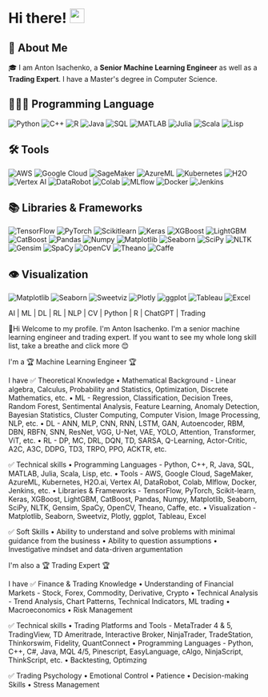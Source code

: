 # Hi there! <img src="https://media.giphy.com/media/hvRJCLFzcasrR4ia7z/giphy.gif" width="29px" height="29px">
 
## 🚀 About Me
 
🎓 I am Anton Isachenko, a **Senior Machine Learning Engineer** as well as a **Trading Expert**. I have a Master's degree in Computer Science.
 
## 👨🏻‍💻 Programming Language
![Python](https://img.shields.io/badge/Python-394761?style=for-the-badge)
![C++](https://img.shields.io/badge/C++-00599C?style=for-the-badge)
![R](https://img.shields.io/badge/R-913A25?style=for-the-badge)
![Java](https://img.shields.io/badge/Java-C70D2C?style=for-the-badge)
![SQL](https://img.shields.io/badge/SQL-368CCB?style=for-the-badge)
![MATLAB](https://img.shields.io/badge/MATLAB-248653?style=for-the-badge)
![Julia](https://img.shields.io/badge/Julia-765314?style=for-the-badge)
![Scala](https://img.shields.io/badge/Scala-248653?style=for-the-badge)
![Lisp](https://img.shields.io/badge/Lisp-732468?style=for-the-badge)
 
## 🛠️ Tools
![AWS](https://img.shields.io/badge/AWS-486731?style=for-the-badge)
![Google Cloud](https://img.shields.io/badge/Google%20Cloud-e59341?style=for-the-badge)
![SageMaker](https://img.shields.io/badge/SageMaker-486731?style=for-the-badge)
![AzureML](https://img.shields.io/badge/AzureML-a54833?style=for-the-badge)
![Kubernetes](https://img.shields.io/badge/Kubernets-b572cd?style=for-the-badge)
![H2O](https://img.shields.io/badge/H2O-3977e1?style=for-the-badge)
![Vertex AI](https://img.shields.io/badge/Vertex%20AI-486731?style=for-the-badge)
![DataRobot](https://img.shields.io/badge/DataRobot-778655?style=for-the-badge)
![Colab](https://img.shields.io/badge/Colab-486731?style=for-the-badge)
![MLflow](https://img.shields.io/badge/MLflow-486731?style=for-the-badge)
![Docker](https://img.shields.io/badge/Docker-486731?style=for-the-badge)
![Jenkins](https://img.shields.io/badge/Jenkins-486731?style=for-the-badge)

## 📚 Libraries & Frameworks
![TensorFlow](https://img.shields.io/badge/TensorFlow-486731?style=for-the-badge)
![PyTorch](https://img.shields.io/badge/PyTorch-486731?style=for-the-badge)
![Scikitlearn](https://img.shields.io/badge/Scikitlearn-486731?style=for-the-badge)
![Keras](https://img.shields.io/badge/Keras-486731?style=for-the-badge)
![XGBoost](https://img.shields.io/badge/XGBoost-486731?style=for-the-badge)
![LightGBM](https://img.shields.io/badge/LightGBM-486731?style=for-the-badge)
![CatBoost](https://img.shields.io/badge/CatBoost-486731?style=for-the-badge)
![Pandas](https://img.shields.io/badge/Pandas-486731?style=for-the-badge)
![Numpy](https://img.shields.io/badge/Numpy-486731?style=for-the-badge)
![Matplotlib](https://img.shields.io/badge/Matplotlib-486731?style=for-the-badge)
![Seaborn](https://img.shields.io/badge/Seaborn-486731?style=for-the-badge)
![SciPy](https://img.shields.io/badge/SciPy-486731?style=for-the-badge)
![NLTK](https://img.shields.io/badge/NLTK-486731?style=for-the-badge)
![Gensim](https://img.shields.io/badge/Gensim-486731?style=for-the-badge)
![SpaCy](https://img.shields.io/badge/SpaCy-486731?style=for-the-badge)
![OpenCV](https://img.shields.io/badge/OpenCV-486731?style=for-the-badge)
![Theano](https://img.shields.io/badge/Theano-486731?style=for-the-badge)
![Caffe](https://img.shields.io/badge/Caffe-486731?style=for-the-badge)

## 👁️ Visualization
![Matplotlib](https://img.shields.io/badge/Matplotlib-486731?style=for-the-badge)
![Seaborn](https://img.shields.io/badge/Seaborn-486731?style=for-the-badge)
![Sweetviz](https://img.shields.io/badge/Sweetviz-486731?style=for-the-badge)
![Plotly](https://img.shields.io/badge/Plotly-486731?style=for-the-badge)
![ggplot](https://img.shields.io/badge/ggplot-486731?style=for-the-badge)
![Tableau](https://img.shields.io/badge/Tableau-486731?style=for-the-badge)
![Excel](https://img.shields.io/badge/Excel-486731?style=for-the-badge)

AI | ML | DL | RL | NLP | CV | Python | R | ChatGPT | Trading
 
👋Hi
Welcome to my profile.
I'm Anton Isachenko.
I'm a senior machine learning engineer and trading expert.
If you want to see my whole long skill list, take a breathe and click more 😊
 
I'm a
🏆 Machine Learning Engineer 🏆
 
I have
✅ Theoretical Knowledge
	• Mathematical Background - Linear algebra, Calculus, Probability and Statistics, Optimization, Discrete Mathematics, etc.
	• ML - Regression, Classification, Decision Trees, Random Forest, Sentimental Analysis, Feature Learning, Anomaly Detection, Bayesian Statistics, Cluster Computing, Computer Vision, Image Processing, NLP, etc.
	• DL - ANN, MLP, CNN, RNN, LSTM, GAN, Autoencoder, RBM, DBN, RBFN, SNN, ResNet, VGG, U-Net, VAE, YOLO, Attention, Transformer, ViT, etc.
	• RL - DP, MC, DRL, DQN, TD, SARSA, Q-Learning, Actor-Critic, A2C, A3C, DDPG, TD3, TRPO, PPO, ACKTR, etc.
 
✅ Technical skills
	• Programming Languages - Python, C++, R, Java, SQL, MATLAB, Julia, Scala, Lisp, etc.
	• Tools - AWS, Google Cloud, SageMaker, AzureML, Kubernetes, H2O.ai, Vertex AI, DataRobot, Colab, Mlflow, Docker, Jenkins, etc.
	• Libraries & Frameworks - TensorFlow, PyTorch, Scikit-learn, Keras, XGBoost, LightGBM, CatBoost, Pandas, Numpy, Matplotlib, Seaborn, SciPy, NLTK, Gensim, SpaCy, OpenCV, Theano, Caffe, etc.
	• Visualization - Matplotlib, Seaborn, Sweetviz, Plotly, ggplot, Tableau, Excel
 
✅ Soft Skills
	• Ability to understand and solve problems with minimal guidance from the business
	• Ability to question assumptions
	• Investigative mindset and data-driven argumentation
 
I'm also a
🏆 Trading Expert 🏆
 
I have
✅ Finance & Trading Knowledge
	• Understanding of Financial Markets - Stock, Forex, Commodity, Derivative, Crypto
	• Technical Analysis - Trend Analysis, Chart Patterns, Technical Indicators, ML trading
	• Macroeconomics
	• Risk Management
 
✅ Technical skills
	• Trading Platforms and Tools - MetaTrader 4 & 5, TradingView, TD Ameritrade, Interactive Broker, NinjaTrader, TradeStation, Thinkorswim, Fidelity, QuantConnect
	• Programming Languages - Python, C++, C#, Java, MQL 4/5, Pinescript, EasyLanguage, cAlgo, NinjaScript, ThinkScript, etc.
	• Backtesting, Optimzing
	
✅ Trading Psychology
	• Emotional Control
	• Patience
	• Decision-making Skills
	• Stress Management
